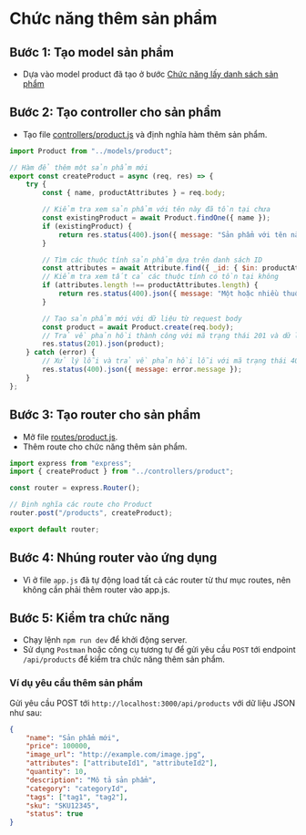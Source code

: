 # Chức năng thêm sản phẩm

## Bước 1: Tạo model sản phẩm

-   Dựa vào model product đã tạo ở bước [Chức năng lấy danh sách sản phẩm](./danh-sach-san-pham.md)

## Bước 2: Tạo controller cho sản phẩm

-   Tạo file [controllers/product.js](../../controllers/product.js) và định nghĩa hàm thêm sản phẩm.

```javascript
import Product from "../models/product";

// Hàm để thêm một sản phẩm mới
export const createProduct = async (req, res) => {
    try {
        const { name, productAttributes } = req.body;

        // Kiểm tra xem sản phẩm với tên này đã tồn tại chưa
        const existingProduct = await Product.findOne({ name });
        if (existingProduct) {
            return res.status(400).json({ message: "Sản phẩm với tên này đã tồn tại" });
        }

        // Tìm các thuộc tính sản phẩm dựa trên danh sách ID
        const attributes = await Attribute.find({ _id: { $in: productAttributes } });
        // Kiểm tra xem tất cả các thuộc tính có tồn tại không
        if (attributes.length !== productAttributes.length) {
            return res.status(400).json({ message: "Một hoặc nhiều thuộc tính không tìm thấy" });
        }

        // Tạo sản phẩm mới với dữ liệu từ request body
        const product = await Product.create(req.body);
        // Trả về phản hồi thành công với mã trạng thái 201 và dữ liệu sản phẩm mới
        res.status(201).json(product);
    } catch (error) {
        // Xử lý lỗi và trả về phản hồi lỗi với mã trạng thái 400
        res.status(400).json({ message: error.message });
    }
};
```

## Bước 3: Tạo router cho sản phẩm

-   Mở file [routes/product.js](../../routes/product).
-   Thêm route cho chức năng thêm sản phẩm.

```javascript
import express from "express";
import { createProduct } from "../controllers/product";

const router = express.Router();

// Định nghĩa các route cho Product
router.post("/products", createProduct);

export default router;
```

## Bước 4: Nhúng router vào ứng dụng

-   Vì ở file `app.js` đã tự động load tất cả các router từ thư mục routes, nên không cần phải thêm router vào app.js.

## Bước 5: Kiểm tra chức năng

-   Chạy lệnh `npm run dev` để khởi động server.
-   Sử dụng `Postman` hoặc công cụ tương tự để gửi yêu cầu `POST` tới endpoint `/api/products` để kiểm tra chức năng thêm sản phẩm.

### Ví dụ yêu cầu thêm sản phẩm

Gửi yêu cầu POST tới `http://localhost:3000/api/products` với dữ liệu JSON như sau:

```json
{
    "name": "Sản phẩm mới",
    "price": 100000,
    "image_url": "http://example.com/image.jpg",
    "attributes": ["attributeId1", "attributeId2"],
    "quantity": 10,
    "description": "Mô tả sản phẩm",
    "category": "categoryId",
    "tags": ["tag1", "tag2"],
    "sku": "SKU12345",
    "status": true
}
```
